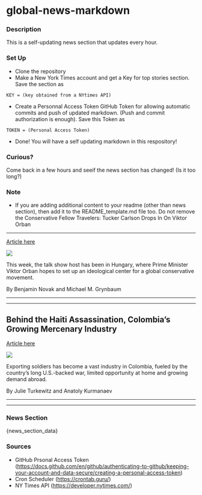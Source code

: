 # global-news-markdown

### Description 
This is a self-updating news section that updates every hour.

### Set Up 
* Clone the repository
* Make a New York Times account and get a Key for top stories section. Save the section as 
 ```
 KEY = (key obtained from a NYtimes API)
 ```
*  Create a Personnal Access Token GitHub Token for allowing automatic commits and push of updated markdown. (Push and commit authorization is enough). Save this Token as 
```
TOKEN = (Personal Access Token)
```
* Done! You will have a self updating markdown in this respository!

### Curious?
Come back in a few hours and seeif the news section has changed! (Is it too long?)

### Note
* If you are adding additional content to your readme (other than news section), then add it to the README_template.md file too. Do not remove the Conservative Fellow Travelers: Tucker Carlson Drops In On Viktor Orban
----------------------------------------------------------------------

[Article here](https://www.nytimes.com/2021/08/07/world/europe/tucker-carlson-hungary.html)

[![](https://static01.nyt.com/images/2021/08/04/world/xxhungary-carlson01/merlin_192679038_d2ccc748-66b5-47cf-994d-e4eb48874f6d-superJumbo.jpg)](https://www.nytimes.com/2021/08/07/world/europe/tucker-carlson-hungary.html)

This week, the talk show host has been in Hungary, where Prime Minister Viktor Orban hopes to set up an ideological center for a global conservative movement.

By Benjamin Novak and Michael M. Grynbaum

* * *

* * *

Behind the Haiti Assassination, Colombia’s Growing Mercenary Industry
---------------------------------------------------------------------

[Article here](https://www.nytimes.com/2021/08/07/world/americas/haiti-assassination-colombia-mercenaries.html)

[![](https://static01.nyt.com/images/2021/08/07/world/07colombia-mercenaries-HP/07colombia-mercenaries-HP-superJumbo-v3.jpg)](https://www.nytimes.com/2021/08/07/world/americas/haiti-assassination-colombia-mercenaries.html)

Exporting soldiers has become a vast industry in Colombia, fueled by the country’s long U.S.-backed war, limited opportunity at home and growing demand abroad.

By Julie Turkewitz and Anatoly Kurmanaev

* * *

* * *

### News Section 
{news_section_data}


### Sources 
* GitHub Prsonal Access Token (https://docs.github.com/en/github/authenticating-to-github/keeping-your-account-and-data-secure/creating-a-personal-access-token)
* Cron Scheduler (https://crontab.guru/)
* NY Times API (https://developer.nytimes.com/)
